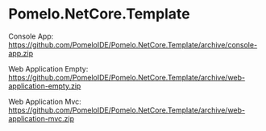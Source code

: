 # Pomelo.NetCore.Template

Console App: https://github.com/PomeloIDE/Pomelo.NetCore.Template/archive/console-app.zip

Web Application Empty: https://github.com/PomeloIDE/Pomelo.NetCore.Template/archive/web-application-empty.zip

Web Application Mvc: https://github.com/PomeloIDE/Pomelo.NetCore.Template/archive/web-application-mvc.zip
